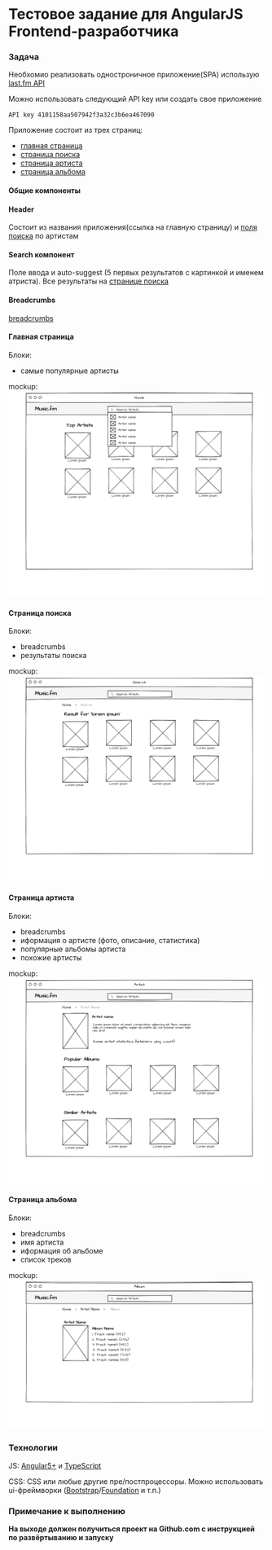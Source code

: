 # Тестовое задание для AngularJS Frontend-разработчика


### Задача
Необхомио реализовать одностроничное приложение(SPA) использую [last.fm API](https://www.last.fm/api)

Можно использовать следующий API key или создать свое приложение

    API key	4101158aa507942f3a32c3b6ea467090
Приложение состоит из трех страниц:
* [главная страница](#главная-страница)
* [страница поиска](#страница-поиска)
* [страница артиста](#страница-артиста)
* [страница альбома](#страница-альбома)

#### Общие компоненты

#### Header
Состоит из названия приложения(ссылка на главную страницу) и [поля поиска](#search) по артистам      

#### Search компонент
Поле ввода и auto-suggest (5 первых результатов с картинкой и именем атриста). Все результаты на [странице поиска](#страница-поиска) 
  
#### Breadcrumbs
[breadcrumbs](https://en.wikipedia.org/wiki/Breadcrumb_(navigation))

#### Главная страница
Блоки:
* самые популярные артисты

mockup:
![](images/main-page.png?raw=true "")

#### Страница поиска
Блоки:
* breadcrumbs
* результаты поиска

mockup:
![](images/search-page.png?raw=true "")

#### Страница артиста
Блоки:
* breadcrumbs
* иформация о артисте (фото, описание, статистика)
* популярные альбомы артиста
* похожие артисты

mockup:
![](images/artist-page.png?raw=true "")

#### Страница альбома
Блоки:
* breadcrumbs
* имя артиста
* иформация об альбоме
* список треков

mockup:
![](images/album-page.png?raw=true "")

### Технологии

JS: [Angular5+](https://angular.io/) и [TypeScript](https://www.typescriptlang.org/)

CSS: CSS или любые другие пре/постпроцессоры. Можно использовать ui-фреймворки ([Bootstrap](https://getbootstrap.com/)/[Foundation](https://foundation.zurb.com/) и т.п.)


### Примечание к выполнению

**На выходе должен получиться проект на Github.com с инструкцией по развёртыванию и запуску**
